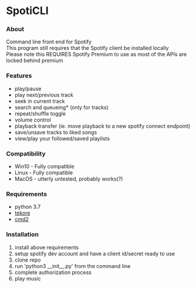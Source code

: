 # SpotiCLI

### About
Command line front end for Spotify  
This program still requires that the Spotify client be installed locally  
Please note this REQUIRES Spotify Premium to use as most of the APIs are locked behind premium

### Features
* play/pause
* play next/previous track
* seek in current track
* search and queueing\* (only for tracks)
* repeat/shuffle toggle
* volume control
* playback transfer (ie. move playback to a new spotify connect endpoint)
* save/unsave tracks to liked songs 
* view/play your followed/saved playlists

### Compatibility
* Win10 - Fully compatible
* Linux - Fully compatible
* MacOS - utterly untested, probably works(?)

### Requirements
* python 3.7
* [tekore](https://github.com/felix-hilden/tekore)
* [cmd2](https://github.com/python-cmd2/cmd2/)

### Installation
1. install above requirements
1. setup spotify dev account and have a client id/secret ready to use
1. clone repo
1. run 'python3 \_\_init\_\_.py' from the command line
1. complete authorization process
1. play music

